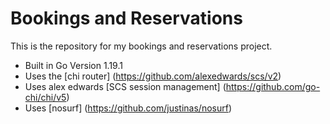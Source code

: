 # Bookings and Reservations

This is the repository for my bookings and reservations project.

- Built in Go Version 1.19.1
- Uses the [chi router] (https://github.com/alexedwards/scs/v2)
- Uses alex edwards [SCS session management] (https://github.com/go-chi/chi/v5)
- Uses [nosurf] (https://github.com/justinas/nosurf)
